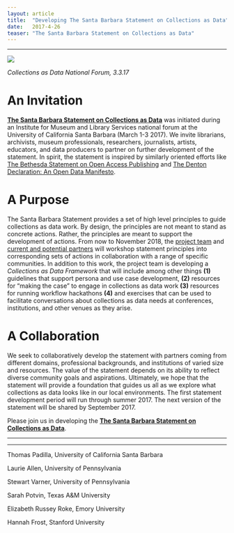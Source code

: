 ```yaml
---
layout: article
title:  "Developing The Santa Barbara Statement on Collections as Data"
date:   2017-4-26 
teaser: "The Santa Barbara Statement on Collections as Data"
---
```

---
![](http://collectionsasdata.github.io/affinity.gif)

*Collections as Data National Forum, 3.3.17* 

# An Invitation
[**The Santa Barbara Statement on Collections as Data**](https://collectionsasdata.github.io/statement/) was initiated during an Institute for Museum and Library Services national forum at the University of California Santa Barbara (March 1-3 2017). We invite librarians, archivists, museum professionals, researchers, journalists, artists, educators, and data producers to partner on further development of the statement. In spirit, the statement is inspired by similarly oriented efforts like [The Bethesda Statement on Open Access Publishing](http://legacy.earlham.edu/~peters/fos/bethesda.htm) and [The Denton Declaration: An Open Data Manifesto](https://openaccess.unt.edu/denton-declaration).

# A Purpose
The Santa Barbara Statement provides a set of high level principles to guide collections as data work. By design, the principles are not meant to stand as concrete actions. Rather, the principles are meant to support the development of actions. From now to November 2018, the [project team](https://collectionsasdata.github.io/team/) and [current and potential partners](https://collectionsasdata.github.io/partners/) will workshop statement principles into corresponding sets of actions in collaboration with a range of specific communities. In addition to this work, the project team is developing a *Collections as Data Framework* that will include among other things **(1)** guidelines that support persona and use case development, **(2)** resources for “making the case” to engage in collections as data work **(3)** resources for running workflow hackathons **(4)** and exercises that can be used to facilitate conversations about collections as data needs at conferences, institutions, and other venues as they arise.  

# A Collaboration

We seek to collaboratively develop the statement with partners coming from different domains, professional backgrounds, and institutions of varied size and resources. The value of the statement depends on its ability to reflect diverse community goals and aspirations. Ultimately, we hope that the statement will provide a foundation that guides us all as we explore what collections as data looks like in our local environments. The first statement development period will run through summer 2017. The next version of the statement will be shared by September 2017.

Please join us in developing the [**The Santa Barbara Statement on Collections as Data**](https://collectionsasdata.github.io/statement/). 

---
---
Thomas Padilla, University of California Santa Barbara

Laurie Allen, University of Pennsylvania

Stewart Varner, University of Pennsylvania

Sarah Potvin, Texas A&M University

Elizabeth Russey Roke, Emory University

Hannah Frost, Stanford University 

